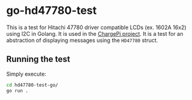 # go-hd47780-test

This is a test for Hitachi 47780 driver compatible LCDs (ex. 1602A 16x2) using I2C in Golang. It is used in
the [ChargePi project](https://github.com/xBlaz3kx/ChargePi-go). It is a test for an abstraction of displaying messages
using the `HD47780` struct.

## Running the test

Simply execute:

```bash 
cd hd47780-test-go/
go run .
```